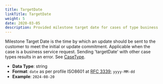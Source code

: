 ```yaml
---
title: TargetDate
linkTitle: TargetDate
weight: 5
date: 2020-03-05
description: Provided milestone target date for cases of type business service request
---
```


Milestone Target Date is the time by which an update should be sent to the customer to meet the initial or update commitment. Applicable when the case is a business service request. Sending 'targetDate' with other case types results in an error. See [CaseType](/docs/shared_services/supportapi/formats/case_type).

* **Data Type**: string
* **Format**: `date` as per profile ISO8601 at [RFC 3339](https://datatracker.ietf.org/doc/html/rfc3339#ref-ISO8601); `yyyy-MM-dd`
* **Example**: `2024-08-20`